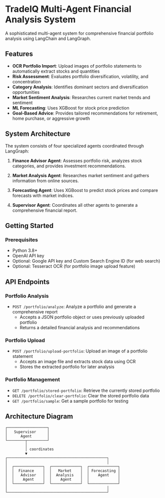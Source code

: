 # TradeIQ Multi-Agent Financial Analysis System

A sophisticated multi-agent system for comprehensive financial portfolio analysis using LangChain and LangGraph.

## Features

- **OCR Portfolio Import**: Upload images of portfolio statements to automatically extract stocks and quantities
- **Risk Assessment**: Evaluates portfolio diversification, volatility, and concentration
- **Category Analysis**: Identifies dominant sectors and diversification opportunities
- **Market Sentiment Analysis**: Researches current market trends and sentiment
- **ML Forecasting**: Uses XGBoost for stock price prediction
- **Goal-Based Advice**: Provides tailored recommendations for retirement, home purchase, or aggressive growth

## System Architecture

The system consists of four specialized agents coordinated through LangGraph:

1. **Finance Advisor Agent**: Assesses portfolio risk, analyzes stock categories, and provides investment recommendations.

2. **Market Analysis Agent**: Researches market sentiment and gathers information from online sources.

3. **Forecasting Agent**: Uses XGBoost to predict stock prices and compare forecasts with market indices.

4. **Supervisor Agent**: Coordinates all other agents to generate a comprehensive financial report.

## Getting Started

### Prerequisites

- Python 3.8+
- OpenAI API key
- Optional: Google API key and Custom Search Engine ID (for web search)
- Optional: Tesseract OCR (for portfolio image upload feature)

## API Endpoints

### Portfolio Analysis

- `POST /portfolio/analyze`: Analyze a portfolio and generate a comprehensive report
  - Accepts a JSON portfolio object or uses previously uploaded portfolio
  - Returns a detailed financial analysis and recommendations

### Portfolio Upload

- `POST /portfolio/upload-portfolio`: Upload an image of a portfolio statement
  - Accepts an image file and extracts stock data using OCR
  - Stores the extracted portfolio for later analysis

### Portfolio Management

- `GET /portfolio/stored-portfolio`: Retrieve the currently stored portfolio
- `DELETE /portfolio/clear-portfolio`: Clear the stored portfolio data
- `GET /portfolio/sample`: Get a sample portfolio for testing


## Architecture Diagram

```
┌──────────────────┐
│   Supervisor     │
│      Agent       │
└────────┬─────────┘
         │
         │ coordinates
         ▼
┌─────────────────────────────────────────────┐
│                                             │
│  ┌─────────────┐  ┌─────────────┐  ┌─────────────┐
│  │  Finance    │  │   Market    │  │ Forecasting │
│  │   Advisor   │  │  Analysis   │  │    Agent    │
│  │    Agent    │  │    Agent    │  │             │
│  └─────────────┘  └─────────────┘  └─────────────┘
│                                             │
└─────────────────────────────────────────────┘
```
